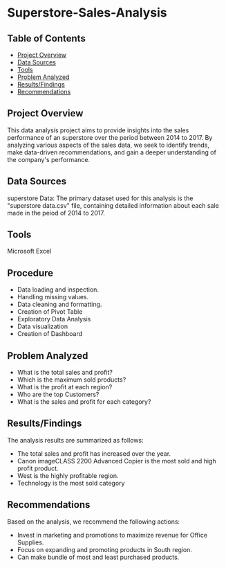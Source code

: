 # Superstore-Sales-Analysis
## Table of Contents
- [Project Overview](project-overview)
- [Data Sources](data-sources)
- [Tools](tools)
- [Problem Analyzed](problem-analyzed)
- [Results/Findings](results/findings)
- [Recommendations](recommendations)


## Project Overview
This data analysis project aims to provide insights into the sales performance of an superstore over the period between 2014 to 2017. By analyzing various aspects of the sales data, we seek to identify trends, make data-driven recommendations, and gain a deeper understanding of the company's performance.


## Data Sources
superstore Data: The primary dataset used for this analysis is the "superstore data.csv" file, containing detailed information about each sale made in the peiod of 2014 to 2017.

## Tools
Microsoft Excel
## Procedure
- Data loading and inspection.
- Handling missing values.
- Data cleaning and formatting.
- Creation of Pivot Table
- Exploratory Data Analysis
- Data visualization
- Creation of Dashboard

## Problem Analyzed 
- What is the total sales and profit?
- Which is the maximum sold products?
- What is the profit at each region?
- Who are the top Customers?
- What is the sales and profit for each category?

## Results/Findings
The analysis results are summarized as follows:

- The total sales and profit has increased over the year.
- Canon imageCLASS 2200 Advanced Copier is the most sold and high profit product.
- West is the highly profitable region.
- Technology is the most sold category

## Recommendations
Based on the analysis, we recommend the following actions:

- Invest in marketing and promotions to maximize revenue for Office Supplies.
- Focus on expanding and promoting products in South region.
- Can make bundle of most and least purchased products.
